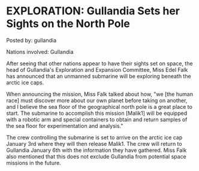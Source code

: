 # EXPLORATION: Gullandia Sets her Sights on the North Pole

Posted by: gullandia

Nations involved: Gullandia

After seeing that other nations appear to have their sights set on space, the head of Gullandia's Exploration and Expansion Committee, Miss Edel Falk has announced that an unmanned submarine will be exploring beneath the arctic ice caps.

When announcing the mission, Miss Falk talked about how, "we [the human race] must discover more about our own planet before taking on another, and I believe the sea floor of the geographical north pole is a great place to start. The submarine to accomplish this mission [Malik1] will be equipped with a robotic arm and special containers to obtain and return samples of the sea floor for experimentation and analysis."

The crew controlling the submarine is set to arrive on the arctic ice cap January 3rd where they will then release Malik1. The crew will return to Gullandia January 6th with the information they have gathered. Miss Falk also mentioned that this does not exclude Gullandia from potential space missions in the future.